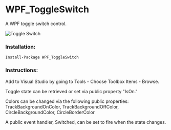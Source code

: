 # WPF_ToggleSwitch
A WPF toggle switch control.

![Toggle Switch](https://invis.me/Images/ExternallyReferenced/ToggleSwitch.gif)

### Installation: 
` Install-Package WPF_ToggleSwitch `

### Instructions:
Add to Visual Studio by going to Tools - Choose Toolbox Items - Browse.

Toggle state can be retrieved or set via public property "IsOn."

Colors can be changed via the following public properties: TrackBackgroundOnColor, TrackBackgroundOffColor, CircleBackgroundColor, CircleBorderColor

A public event handler, Switched, can be set to fire when the state changes.